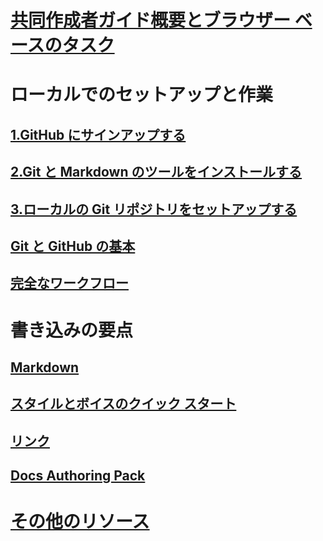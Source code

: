 # [共同作成者ガイド概要とブラウザー ベースのタスク](index.md)
# ローカルでのセットアップと作業
## [1.GitHub にサインアップする](get-started-setup-github.md)
## [2.Git と Markdown のツールをインストールする](get-started-setup-tools.md)
## [3.ローカルの Git リポジトリをセットアップする](get-started-setup-local.md)
## [Git と GitHub の基本](git-github-fundamentals.md)
## [完全なワークフロー](how-to-write-workflows-major.md)
# 書き込みの要点
## [Markdown](how-to-write-use-markdown.md)
## [スタイルとボイスのクイック スタート](style-quick-start.md)
## [リンク](how-to-write-links.md)
## [Docs Authoring Pack](how-to-write-docs-auth-pack.md)

<!--
## Creating new content

   <!--
     This page introduces the process to work locally on
     your own machine, following github flow.

     Content will be taken from the last two sections of
     how-to-contribute.md (writing new samples, and creating new content)
     and the how-to-write-workflows-major.md)
### Setup and clone source

   <!--
      This page will guide folks through the setup process
      through cloning the repo.

      It will have condensed versions of get-started-setup-github,
      get-started-setup-tools, and get-started-setup-local.

### Git and GitHub essentials

   <!--
      Explain the basics of Git and GitHub, and the GitHub flow
      process.

      Much, or all of this will be from full-workflow, and git-github-fundamentals

      The full list of repos probably doesn't belong here.
### Contribute new topics
   <!--
     Primarily new content, but will include the content from the
     how-to-write-use-markdown, style-quick-start and how-to-write-links

     Process content will also be taken from how-to-contribute.
#### Content types
#### Markdown resources
#### Tone, voice and style

### Contribute new samples

   <!--
     Primarily new content, with some taken from how-to-contribute.

     This will also point to repo-specific guidance for samples.

     We have an important decision to make here: This contributing guide
     can contain the union of all code style rules for all different languages
     and frameworks, or it can contain the intersection (coode samples must
     compile and run).

     I'm in favor of the former: Everyone writing Python should follow the Python
     guidance; everyone writing C# should follow the C# rules. Those should be 
     consistent regardless of project team.

## List of documentation repositories -->

   <!-- 
     This will take the list of repos from git-github-fundamentals
     for the public repositories.

     Open question: How to keep this up to date?
   -->
# [その他のリソース](additional-resources.md)
